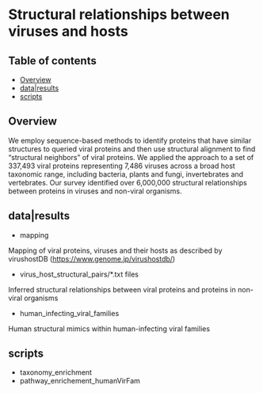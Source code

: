 # Structural relationships between viruses and hosts

## Table of contents
* [Overview](#overview)
* [data|results](#data|Results)
* [scripts](#scripts)

## Overview
We employ sequence-based methods to identify proteins that have similar structures to queried viral proteins and then use structural alignment to find “structural neighbors” of viral proteins. We applied the approach to a set of 337,493 viral proteins representing 7,486 viruses across a broad host taxonomic range, including bacteria, plants and fungi, invertebrates and vertebrates. Our survey identified over 6,000,000 structural relationships between proteins in viruses and non-viral organisms.

## data|results
* mapping 

Mapping of viral proteins, viruses and their hosts as described by virushostDB (https://www.genome.jp/virushostdb/)

* virus_host_structural_pairs/*.txt files

Inferred structural relationships between viral proteins and proteins in non-viral organisms

* human_infecting_viral_families

Human structural mimics within human-infecting viral families

## scripts
* taxonomy_enrichment
* pathway_enrichement_humanVirFam
